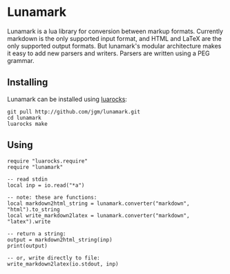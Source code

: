 Lunamark
========

Lunamark is a lua library for conversion between markup
formats. Currently markdown is the only supported input
format, and HTML and LaTeX are the only supported output
formats.  But lunamark's modular architecture makes it
easy to add new parsers and writers. Parsers are written
using a PEG grammar.

Installing
----------

Lunamark can be installed using [luarocks](http://www.luarocks.org):

    git pull http://github.com/jgm/lunamark.git
    cd lunamark
    luarocks make

Using
-----

    require "luarocks.require"
    require "lunamark"

    -- read stdin
    local inp = io.read("*a")

    -- note: these are functions:
    local markdown2html_string = lunamark.converter("markdown", "html").to_string
    local write_markdown2latex = lunamark.converter("markdown", "latex").write

    -- return a string:
    output = markdown2html_string(inp)
    print(output)

    -- or, write directly to file:
    write_markdown2latex(io.stdout, inp)

